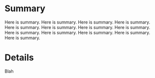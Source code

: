 # Summary

Here is summary. Here is summary. Here is summary. Here is summary. Here is summary. Here is summary. Here is summary. Here is summary. Here is summary. Here is summary. Here is summary. Here is summary. Here is summary. 
<br />

# Details

Blah
